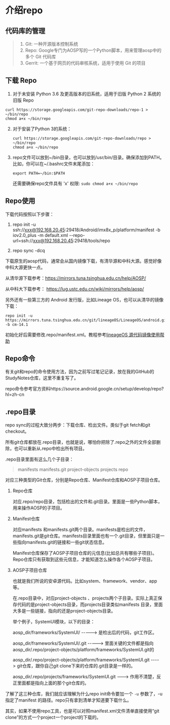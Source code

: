 # 介绍repo

## 代码库的管理

> 1. Git: 一种开源版本控制系统
> 2. Repo: Google专门为AOSP写的一个Python脚本，用来管理aosp中的多个 Git 代码库
> 3. Gerrit: 一个基于网页的代码审核系统，适用于使用 Git 的项目
>

## 下载 Repo
1. 对于未安装 Python 3.6 及更高版本的旧系统，适用于旧版 Python 2 系统的旧版 Repo

```shell
curl https://storage.googleapis.com/git-repo-downloads/repo-1 > ~/bin/repo
chmod a+x ~/bin/repo
```

2. 对于安装了Python 3的系统：

   ```shell
   curl https://storage.googleapis.com/git-repo-downloads/repo > ~/bin/repo
   chmod a+x ~/bin/repo
   ```

3. repo文件可以放到~/bin目录，也可以放到/usr/bin/目录。确保添加到PATH。
   比如，你可以在~/.bashrc文件末尾添加：
   ```shell
   export PATH=~/bin:$PATH
   ```

   还需要确保repo文件具有 'x' 权限: `sudo chmod a+x ~/bin/repo`

## Repo使用

下载代码按照以下步骤：

1. repo init -u ssh://xxx@192.168.20.45:29418/Android/imx8x_p/platform/manifest -b iov2.0_plus -m default.xml --repo-url=ssh://xxx@192.168.20.45:29418/tools/repo

2. repo sync -dcq

下载原生的aosp代码，通常会从国内镜像下载，有清华源和中科大源。感觉好像中科大源更快一点。

从清华源下载参考：https://mirrors.tuna.tsinghua.edu.cn/help/AOSP/

从中科大下载参考： https://lug.ustc.edu.cn/wiki/mirrors/help/aosp/

另外还有一些第三方的 Android 发行版，比如Lineage OS，也可以从清华的镜像下载：

```
repo init -u https://mirrors.tuna.tsinghua.edu.cn/git/lineageOS/LineageOS/android.git -b cm-14.1
```

初始化好后需要修改.repo/manifest.xml。教程参考[lineageOS 源代码镜像使用帮助](https://mirrors.tuna.tsinghua.edu.cn/help/lineageOS/)

## Repo命令

有关git和repo的命令使用方法，因为之前写过笔记记录，放在我的GitHub的StudyNotes仓库，这里不重复写了。

repo命令参考官方资料https://source.android.google.cn/setup/develop/repo?hl=zh-cn

## .repo目录

repo sync的过程大致分两步：下载仓库、检出文件。类似于git fetch和git checkout。

所有git仓库都放在.repo目录，也就是说，哪怕你把除了.repo之外的文件全部删除，也可以重新从.repo中检出所有项目。

.repo目录里面有这么几个子目录：

>  manifests  manifests.git  project-objects  projects  repo

对应三种类型的Git仓库，分别是Repo仓库、Manifest仓库和AOSP子项目仓库。

1. Repo仓库

   对应.repo/repo目录，包括检出的文件和.git目录。里面是一些Python脚本，用来操作AOSP的子项目。

2. Manifest仓库

   对应manifests 和manifests.git两个目录。manifests是检出的文件，manifests.git是git仓库。manifests目录里面也有一个.git目录，但里面只是一些指向manifests.git的链接和一些git状态信息。

   Manifest仓库保存了AOSP子项目仓库的元信息(比如总共有哪些子项目)。Repo仓库只有获取到这些元信息，才能知道怎么操作各个AOSP子项目。

3. AOSP子项目仓库

   也就是我们所说的安卓源代码。比如system、framework、vendor、app等。

   在.repo目录中，对应project-objects 、projects两个子目录。实际上真正保存代码的是project-objects目录，而projects目录类似manifests 目录，里面大多是一些链接，指向的还是project-objects目录。

   举个例子，SystemUI模块，以下的目录：

   aosp_dir/frameworks/SystemUI/    -----> 是检出后的代码，git工作区。

   aosp_dir/frameworks/SystemUI/.git   ----->  里面关键的文件都是指向aosp_dir/.repo/project-objects/platform/frameworks/SystemUI.git的

   aosp_dir/.repo/project-objects/platform/frameworks/SystemUI.git   ---->  git仓库，跟你自己git clone下来的仓库的.git目录是一样的。

   aosp_dir/.repo/projects/frameworks/SystemUI.git   --->  作用不清楚，反正里面都是指向上面的那个git仓库的。

了解了这三种仓库，我们就应该理解为什么repo init命令要加一个 `-u` 参数了，-u指定了manifest 的路径。repo只有拿到清单才知道要下载什么。

其实，如果不使用repo工具，也是可以对照manifest.xml文件清单直接使用“git clone”的方式一个project一个project的下载的。
